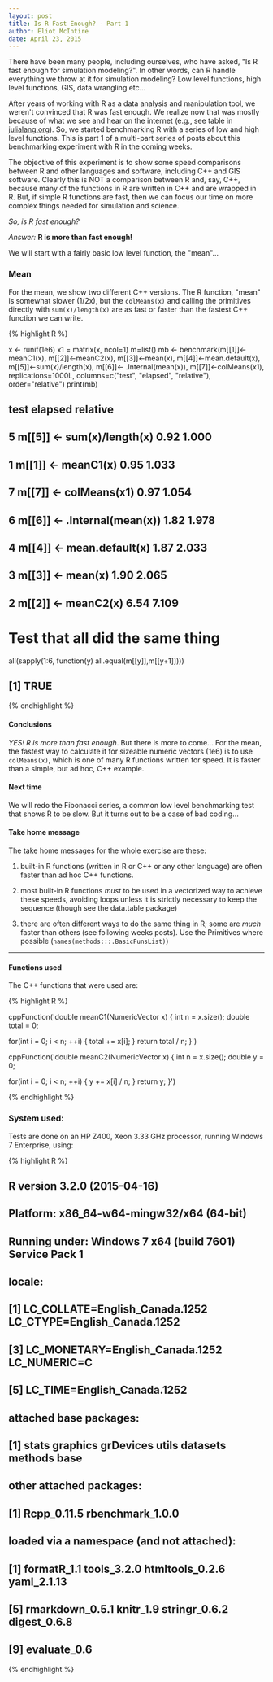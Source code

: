 ```yaml
---
layout: post
title: Is R Fast Enough? - Part 1
author: Eliot McIntire
date: April 23, 2015
---
```


There have been many people, including ourselves, who have asked, "Is R fast enough for simulation modeling?". In other words, can R handle everything we throw at it for simulation modeling?  Low level functions, high level functions, GIS, data wrangling etc... 

After years of working with R as a data analysis and manipulation tool, we weren't convinced that R was fast enough. We realize now that was mostly because of what we see and hear on the internet (e.g., see table in [julialang.org](http://julialang.org)). So, we started benchmarking R with a series of low and high level functions. This is part 1 of a multi-part series of posts about this benchmarking experiment with R in the coming weeks. 

The objective of this experiment is to show some speed comparisons between R and other languages and software, including C++ and GIS software. Clearly this is NOT a comparison between R and, say, C++, because many of the functions in R are written in C++ and are wrapped in R. But, if simple R functions are fast, then we can focus our time on more complex things needed for simulation and science.

*So, is R fast enough?* 

*Answer:* **R is more than fast enough!**

We will start with a fairly basic low level function, the "mean"...

### Mean
For the mean, we show two different C++ versions. The R function, "mean" is somewhat slower (1/2x), but the `colMeans(x)` and calling the primitives directly with `sum(x)/length(x)` are as fast or  faster than the fastest C++ function we can write.

{% highlight R %}

x <- runif(1e6)
x1 = matrix(x, ncol=1)
m=list()
mb <- benchmark(m[[1]]<-meanC1(x), m[[2]]<-meanC2(x), m[[3]]<-mean(x), 
                m[[4]]<-mean.default(x), m[[5]]<-sum(x)/length(x), 
                m[[6]]<- .Internal(mean(x)), m[[7]]<-colMeans(x1),
                replications=1000L, columns=c("test", "elapsed", "relative"), order="relative")
print(mb)

##                           test elapsed relative
## 5   m[[5]] <- sum(x)/length(x)    0.92    1.000
## 1          m[[1]] <- meanC1(x)    0.95    1.033
## 7       m[[7]] <- colMeans(x1)    0.97    1.054
## 6 m[[6]] <- .Internal(mean(x))    1.82    1.978
## 4    m[[4]] <- mean.default(x)    1.87    2.033
## 3            m[[3]] <- mean(x)    1.90    2.065
## 2          m[[2]] <- meanC2(x)    6.54    7.109

# Test that all did the same thing
all(sapply(1:6, function(y) all.equal(m[[y]],m[[y+1]])))

## [1] TRUE

{% endhighlight %}

#### Conclusions

*YES! R is more than fast enough*. But there is more to come... For the mean, the fastest way to calculate it for sizeable numeric vectors (1e6) is to use `colMeans(x)`, which is one of many R functions written for speed. It is faster than a simple, but ad hoc, C++ example. 

#### Next time

We will redo the Fibonacci series, a common low level benchmarking test that shows R to be slow.  But it turns out to be a case of bad coding...

#### Take home message

The take home messages for the whole exercise are these: 

1. built-in R functions (written in R or C++ or any other language) are often faster than ad hoc C++ functions.

2. most built-in R functions *must* to be used in a vectorized way to achieve these speeds, avoiding loops unless it is strictly necessary to keep the sequence (though see the data.table package)

3. there are often different ways to do the same thing in R; some are *much* faster than others (see following weeks posts). Use the Primitives where possible (`names(methods:::.BasicFunsList)`)

--------------------

#### Functions used

The C++ functions that were used are:

{% highlight R %}


cppFunction('double meanC1(NumericVector x) {
  int n = x.size();
  double total = 0;

  for(int i = 0; i < n; ++i) {
    total += x[i];
  }
  return total / n;
}')

cppFunction('double meanC2(NumericVector x) {
  int n = x.size();
  double y = 0;

  for(int i = 0; i < n; ++i) {
    y += x[i] / n;
  }
  return y;
}')

{% endhighlight %}

### System used:
Tests are done on an HP Z400, Xeon 3.33 GHz processor, running Windows 7 Enterprise, using:

{% highlight R %}

## R version 3.2.0 (2015-04-16)
## Platform: x86_64-w64-mingw32/x64 (64-bit)
## Running under: Windows 7 x64 (build 7601) Service Pack 1
## 
## locale:
## [1] LC_COLLATE=English_Canada.1252  LC_CTYPE=English_Canada.1252   
## [3] LC_MONETARY=English_Canada.1252 LC_NUMERIC=C                   
## [5] LC_TIME=English_Canada.1252    
## 
## attached base packages:
## [1] stats     graphics  grDevices utils     datasets  methods   base     
## 
## other attached packages:
## [1] Rcpp_0.11.5      rbenchmark_1.0.0
## 
## loaded via a namespace (and not attached):
## [1] formatR_1.1     tools_3.2.0     htmltools_0.2.6 yaml_2.1.13    
## [5] rmarkdown_0.5.1 knitr_1.9       stringr_0.6.2   digest_0.6.8   
## [9] evaluate_0.6

{% endhighlight %}
